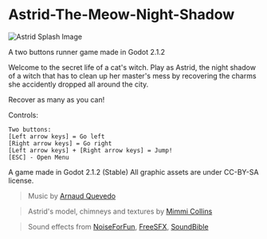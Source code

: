 # Astrid-The-Meow-Night-Shadow

![Astrid Splash Image](https://github.com/gmarais/Astrid-The-Meow-Night-Shadow/blob/master/TitleSplash.png)

A two buttons runner game made in Godot 2.1.2

Welcome to the secret life of a cat's witch.
Play as Astrid, the night shadow of a witch that has to clean up her master's mess
by recovering the charms she accidently dropped all around the city.

Recover as many as you can!

Controls:
```
Two buttons:
[Left arrow keys] = Go left
[Right arrow keys] = Go right
[Left arrow keys] + [Right arrow keys] = Jump!
[ESC] - Open Menu
```
A game made in Godot 2.1.2 (Stable)
All graphic assets are under CC-BY-SA license.

>Music by [Arnaud Quevedo](https://www.youtube.com/user/DarthNohks)

>Astrid's model, chimneys and textures by [Mimmi Collins](http://mimmiisbest.deviantart.com)

>Sound effects from [NoiseForFun](http://www.noiseforfun.com), [FreeSFX](http://www.freesfxco.uk), [SoundBible](http://soundbible.com)
